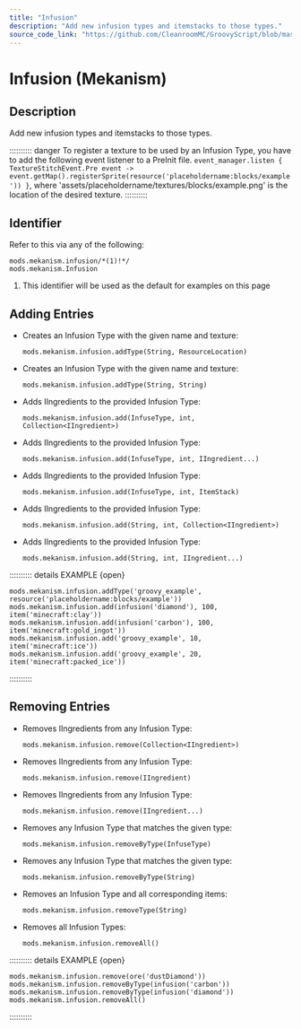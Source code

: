 ```yaml
---
title: "Infusion"
description: "Add new infusion types and itemstacks to those types."
source_code_link: "https://github.com/CleanroomMC/GroovyScript/blob/master/src/main/java/com/cleanroommc/groovyscript/compat/mods/mekanism/Infusion.java"
---
```


# Infusion (Mekanism)

## Description

Add new infusion types and itemstacks to those types.

:::::::::: danger
To register a texture to be used by an Infusion Type, you have to add the following event listener to a PreInit file. `event_manager.listen { TextureStitchEvent.Pre event -> event.getMap().registerSprite(resource('placeholdername:blocks/example')) }`, where 'assets/placeholdername/textures/blocks/example.png' is the location of the desired texture.
::::::::::

## Identifier

Refer to this via any of the following:

```groovy:no-line-numbers {1}
mods.mekanism.infusion/*(1)!*/
mods.mekanism.Infusion
```

1. This identifier will be used as the default for examples on this page

## Adding Entries

- Creates an Infusion Type with the given name and texture:

    ```groovy:no-line-numbers
    mods.mekanism.infusion.addType(String, ResourceLocation)
    ```

- Creates an Infusion Type with the given name and texture:

    ```groovy:no-line-numbers
    mods.mekanism.infusion.addType(String, String)
    ```

- Adds IIngredients to the provided Infusion Type:

    ```groovy:no-line-numbers
    mods.mekanism.infusion.add(InfuseType, int, Collection<IIngredient>)
    ```

- Adds IIngredients to the provided Infusion Type:

    ```groovy:no-line-numbers
    mods.mekanism.infusion.add(InfuseType, int, IIngredient...)
    ```

- Adds IIngredients to the provided Infusion Type:

    ```groovy:no-line-numbers
    mods.mekanism.infusion.add(InfuseType, int, ItemStack)
    ```

- Adds IIngredients to the provided Infusion Type:

    ```groovy:no-line-numbers
    mods.mekanism.infusion.add(String, int, Collection<IIngredient>)
    ```

- Adds IIngredients to the provided Infusion Type:

    ```groovy:no-line-numbers
    mods.mekanism.infusion.add(String, int, IIngredient...)
    ```

:::::::::: details EXAMPLE {open}
```groovy:no-line-numbers
mods.mekanism.infusion.addType('groovy_example', resource('placeholdername:blocks/example'))
mods.mekanism.infusion.add(infusion('diamond'), 100, item('minecraft:clay'))
mods.mekanism.infusion.add(infusion('carbon'), 100, item('minecraft:gold_ingot'))
mods.mekanism.infusion.add('groovy_example', 10, item('minecraft:ice'))
mods.mekanism.infusion.add('groovy_example', 20, item('minecraft:packed_ice'))
```

::::::::::

## Removing Entries

- Removes IIngredients from any Infusion Type:

    ```groovy:no-line-numbers
    mods.mekanism.infusion.remove(Collection<IIngredient>)
    ```

- Removes IIngredients from any Infusion Type:

    ```groovy:no-line-numbers
    mods.mekanism.infusion.remove(IIngredient)
    ```

- Removes IIngredients from any Infusion Type:

    ```groovy:no-line-numbers
    mods.mekanism.infusion.remove(IIngredient...)
    ```

- Removes any Infusion Type that matches the given type:

    ```groovy:no-line-numbers
    mods.mekanism.infusion.removeByType(InfuseType)
    ```

- Removes any Infusion Type that matches the given type:

    ```groovy:no-line-numbers
    mods.mekanism.infusion.removeByType(String)
    ```

- Removes an Infusion Type and all corresponding items:

    ```groovy:no-line-numbers
    mods.mekanism.infusion.removeType(String)
    ```

- Removes all Infusion Types:

    ```groovy:no-line-numbers
    mods.mekanism.infusion.removeAll()
    ```

:::::::::: details EXAMPLE {open}
```groovy:no-line-numbers
mods.mekanism.infusion.remove(ore('dustDiamond'))
mods.mekanism.infusion.removeByType(infusion('carbon'))
mods.mekanism.infusion.removeByType(infusion('diamond'))
mods.mekanism.infusion.removeAll()
```

::::::::::
